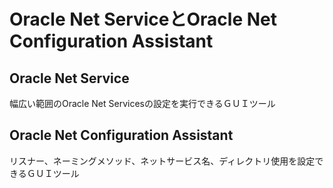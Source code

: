# Oracle Net ServiceとOracle Net Configuration Assistant

## Oracle Net Service
幅広い範囲のOracle Net Servicesの設定を実行できるＧＵＩツール

## Oracle Net Configuration Assistant
リスナー、ネーミングメソッド、ネットサービス名、ディレクトリ使用を設定できるＧＵＩツール
